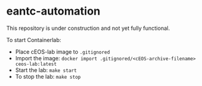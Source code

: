 # eantc-automation

This repository is under construction and not yet fully functional.

To start Containerlab:

- Place cEOS-lab image to `.gitignored`
- Import the image: `docker import .gitignored/<cEOS-archive-filename> ceos-lab:latest`
- Start the lab: `make start`
- To stop the lab: `make stop`
